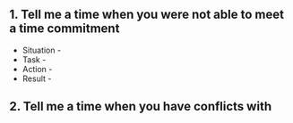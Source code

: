 <!-- Draft -->
## 1. Tell me a time when you were not able to meet a time commitment
  - Situation -
  - Task - 
  - Action -
  - Result -

## 2. Tell me a time when you have conflicts with 
